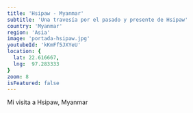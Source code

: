 ```yaml
---
title: 'Hsipaw - Myanmar'
subtitle: 'Una travesía por el pasado y presente de Hsipaw'
country: 'Myanmar'
region: 'Asia'
image: 'portada-hsipaw.jpg'
youtubeId: 'kKmFf5JXYeU'
location: {
  lat: 22.616667,
  lng:  97.283333
}
zoom: 8
isFeatured: false
---
```


Mi visita a Hsipaw, Myanmar